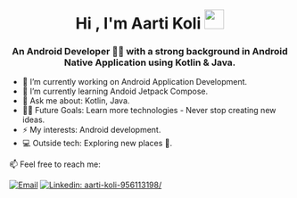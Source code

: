<h1 align="center"><b>Hi , I'm Aarti Koli </b><img src="https://media.giphy.com/media/hvRJCLFzcasrR4ia7z/giphy.gif" width="35"></h1>

<h3 align="center"> An Android Developer 👩‍💻 with a strong background in Android Native Application using Kotlin & Java. </h3>

- 🔭 I’m currently working on Android Application Development.
- 🌱 I’m currently learning Andoid Jetpack Compose.
- 💬 Ask me about: Kotlin, Java.
- 💪🏼 Future Goals: Learn more technologies - Never stop creating new ideas.
- ⚡ My interests: Android development.
- 💻 Outside tech: Exploring new places 🌴.

📫  Feel free to reach me: 

[![Email](https://img.shields.io/badge/Email-%40aartikoli09@gmail.com%20-blue)](mailto:aartikoli09@gmail.com?)
[![Linkedin: aarti-koli-956113198/](https://img.shields.io/badge/-AartiKoli-blue?style=flat-square&logo=Linkedin&logoColor=white&link=https://www.linkedin.com/in/aarti-koli-956113198/)](https://www.linkedin.com/in/aarti-koli-956113198/)

